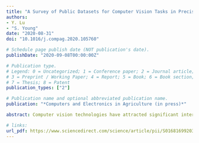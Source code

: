 ```yaml
---
title: "A Survey of Public Datasets for Computer Vision Tasks in Precision Agriculture"
authors: 
- Y. Lu 
- "S. Young"
date: "2020-08-31"
doi: "10.1016/j.compag.2020.105760"

# Schedule page publish date (NOT publication's date).
publishDate: "2020-09-08T00:00:00Z"

# Publication type.
# Legend: 0 = Uncategorized; 1 = Conference paper; 2 = Journal article;
# 3 = Preprint / Working Paper; 4 = Report; 5 = Book; 6 = Book section;
# 7 = Thesis; 8 = Patent
publication_types: ["2"]

# Publication name and optional abbreviated publication name.
publication: "*Computers and Electronics in Agriculture (in press)*"

abstract: Computer vision technologies have attracted significant interest in precision agriculture in recent years. At the core of robotics and artificial intelligence, computer vision enables various tasks from planting to harvesting in the crop production cycle to be performed automatically and efficiently. However, the scarcity of public image datasets remains a crucial bottleneck for fast prototyping and evaluation of computer vision and machine learning algorithms for the targeted tasks. Since 2015, a number of image datasets have been established and made publicly available to alleviate the bottleneck. Despite this progress, a dedicated survey on these datasets is still lacking. To fill this gap, this paper makes the first comprehensive but not exhaustive review of the public image datasets collected under field conditions for facilitating precision agriculture, which include 15 datasets on weed control, 10 datasets on fruit detection, and 9 datasets on miscellaneous applications. We survey the main characteristics and applications of these datasets, and discuss the key considerations for creating high-quality public image datasets. This survey paper will be valuable for the research community on the selection of suitable image datasets for algorithm development and identification of where creation of new image datasets is needed to support precision agriculture.

# links:
url_pdf: https://www.sciencedirect.com/science/article/pii/S0168169920312709
---
```

